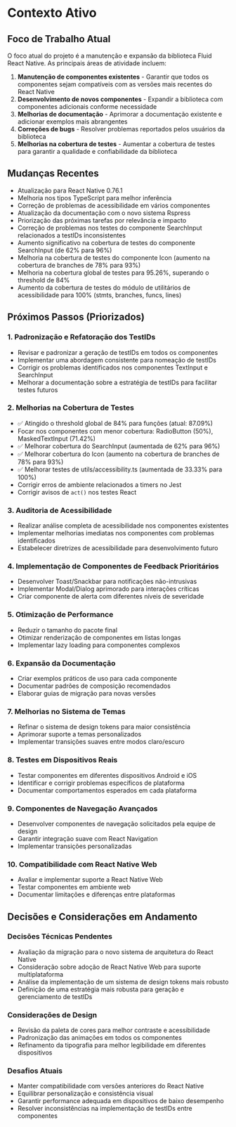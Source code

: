 # Contexto Ativo

## Foco de Trabalho Atual
O foco atual do projeto é a manutenção e expansão da biblioteca Fluid React Native. As principais áreas de atividade incluem:

1. **Manutenção de componentes existentes** - Garantir que todos os componentes sejam compatíveis com as versões mais recentes do React Native
2. **Desenvolvimento de novos componentes** - Expandir a biblioteca com componentes adicionais conforme necessidade
3. **Melhorias de documentação** - Aprimorar a documentação existente e adicionar exemplos mais abrangentes
4. **Correções de bugs** - Resolver problemas reportados pelos usuários da biblioteca
5. **Melhorias na cobertura de testes** - Aumentar a cobertura de testes para garantir a qualidade e confiabilidade da biblioteca

## Mudanças Recentes
- Atualização para React Native 0.76.1
- Melhoria nos tipos TypeScript para melhor inferência
- Correção de problemas de acessibilidade em vários componentes
- Atualização da documentação com o novo sistema Rspress
- Priorização das próximas tarefas por relevância e impacto
- Correção de problemas nos testes do componente SearchInput relacionados a testIDs inconsistentes
- Aumento significativo na cobertura de testes do componente SearchInput (de 62% para 96%)
- Melhoria na cobertura de testes do componente Icon (aumento na cobertura de branches de 78% para 93%)
- Melhoria na cobertura global de testes para 95.26%, superando o threshold de 84%
- Aumento da cobertura de testes do módulo de utilitários de acessibilidade para 100% (stmts, branches, funcs, lines)

## Próximos Passos (Priorizados)

### 1. Padronização e Refatoração dos TestIDs
- Revisar e padronizar a geração de testIDs em todos os componentes
- Implementar uma abordagem consistente para nomeação de testIDs
- Corrigir os problemas identificados nos componentes TextInput e SearchInput
- Melhorar a documentação sobre a estratégia de testIDs para facilitar testes futuros

### 2. Melhorias na Cobertura de Testes
- ✅ Atingido o threshold global de 84% para funções (atual: 87.09%)
- Focar nos componentes com menor cobertura: RadioButton (50%), MaskedTextInput (71.42%)
- ✅ Melhorar cobertura do SearchInput (aumentada de 62% para 96%)
- ✅ Melhorar cobertura do Icon (aumento na cobertura de branches de 78% para 93%)
- ✅ Melhorar testes de utils/accessibility.ts (aumentada de 33.33% para 100%)
- Corrigir erros de ambiente relacionados a timers no Jest
- Corrigir avisos de `act()` nos testes React

### 3. Auditoria de Acessibilidade
- Realizar análise completa de acessibilidade nos componentes existentes
- Implementar melhorias imediatas nos componentes com problemas identificados
- Estabelecer diretrizes de acessibilidade para desenvolvimento futuro

### 4. Implementação de Componentes de Feedback Prioritários
- Desenvolver Toast/Snackbar para notificações não-intrusivas
- Implementar Modal/Dialog aprimorado para interações críticas
- Criar componente de alerta com diferentes níveis de severidade

### 5. Otimização de Performance
- Reduzir o tamanho do pacote final
- Otimizar renderização de componentes em listas longas
- Implementar lazy loading para componentes complexos

### 6. Expansão da Documentação
- Criar exemplos práticos de uso para cada componente
- Documentar padrões de composição recomendados
- Elaborar guias de migração para novas versões

### 7. Melhorias no Sistema de Temas
- Refinar o sistema de design tokens para maior consistência
- Aprimorar suporte a temas personalizados
- Implementar transições suaves entre modos claro/escuro

### 8. Testes em Dispositivos Reais
- Testar componentes em diferentes dispositivos Android e iOS
- Identificar e corrigir problemas específicos de plataforma
- Documentar comportamentos esperados em cada plataforma

### 9. Componentes de Navegação Avançados
- Desenvolver componentes de navegação solicitados pela equipe de design
- Garantir integração suave com React Navigation
- Implementar transições personalizadas

### 10. Compatibilidade com React Native Web
- Avaliar e implementar suporte a React Native Web
- Testar componentes em ambiente web
- Documentar limitações e diferenças entre plataformas

## Decisões e Considerações em Andamento

### Decisões Técnicas Pendentes
- Avaliação da migração para o novo sistema de arquitetura do React Native
- Consideração sobre adoção de React Native Web para suporte multiplataforma
- Análise da implementação de um sistema de design tokens mais robusto
- Definição de uma estratégia mais robusta para geração e gerenciamento de testIDs

### Considerações de Design
- Revisão da paleta de cores para melhor contraste e acessibilidade
- Padronização das animações em todos os componentes
- Refinamento da tipografia para melhor legibilidade em diferentes dispositivos

### Desafios Atuais
- Manter compatibilidade com versões anteriores do React Native
- Equilibrar personalização e consistência visual
- Garantir performance adequada em dispositivos de baixo desempenho
- Resolver inconsistências na implementação de testIDs entre componentes 